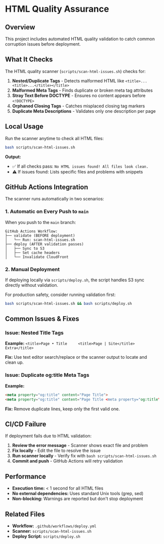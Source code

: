 # HTML Quality Assurance

## Overview

This project includes automated HTML quality validation to catch common corruption issues before deployment.

## What It Checks

The HTML quality scanner (`scripts/scan-html-issues.sh`) checks for:

1. **Nested/Duplicate Tags** - Detects malformed HTML like `<title>...<title>...</title></title>`
2. **Malformed Meta Tags** - Finds duplicate or broken meta tag attributes
3. **Stray Text Before DOCTYPE** - Ensures no content appears before `<!DOCTYPE>`
4. **Orphaned Closing Tags** - Catches misplaced closing tag markers
5. **Duplicate Meta Descriptions** - Validates only one description per page

## Local Usage

Run the scanner anytime to check all HTML files:

```bash
bash scripts/scan-html-issues.sh
```

**Output:**
- ✅ If all checks pass: `No HTML issues found! All files look clean.`
- ⚠️ If issues found: Lists specific files and problems with snippets

## GitHub Actions Integration

The scanner runs automatically in two scenarios:

### 1. **Automatic on Every Push to `main`**

When you push to the `main` branch:

```
GitHub Actions Workflow:
├── validate (BEFORE deployment)
│   └── Run: scan-html-issues.sh
├── deploy (AFTER validation passes)
│   ├── Sync to S3
│   ├── Set cache headers
│   └── Invalidate CloudFront
```

### 2. **Manual Deployment**

If deploying locally via `scripts/deploy.sh`, the script handles S3 sync directly without validation.

For production safety, consider running validation first:

```bash
bash scripts/scan-html-issues.sh && bash scripts/deploy.sh
```

## Common Issues & Fixes

### Issue: Nested Title Tags
**Example:** `<title>Page • Title     <title>Page | Site</title> Extra</title>`

**Fix:** Use text editor search/replace or the scanner output to locate and clean up.

### Issue: Duplicate og:title Meta Tags
**Example:** 
```html
<meta property="og:title" content="Page Title">
<meta property="og:title" content="Page Title <meta property="og:title" content="...">
```

**Fix:** Remove duplicate lines, keep only the first valid one.

## CI/CD Failure

If deployment fails due to HTML validation:

1. **Review the error message** - Scanner shows exact file and problem
2. **Fix locally** - Edit the file to resolve the issue
3. **Run scanner locally** - Verify fix with `bash scripts/scan-html-issues.sh`
4. **Commit and push** - GitHub Actions will retry validation

## Performance

- **Execution time:** < 1 second for all HTML files
- **No external dependencies:** Uses standard Unix tools (grep, sed)
- **Non-blocking:** Warnings are reported but don't stop deployment

## Related Files

- **Workflow:** `.github/workflows/deploy.yml`
- **Scanner:** `scripts/scan-html-issues.sh`
- **Deploy Script:** `scripts/deploy.sh`
